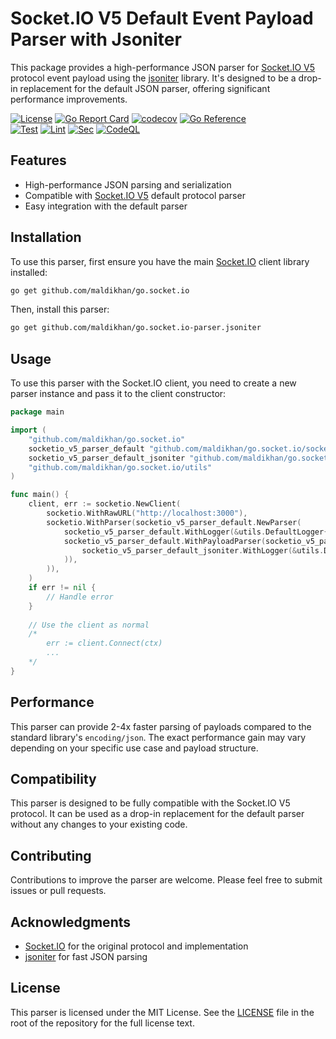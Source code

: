 # Socket.IO V5 Default Event Payload Parser with Jsoniter

This package provides a high-performance JSON parser for [Socket.IO V5](https://github.com/maldikhan/go.socket.io) protocol event payload using the [jsoniter](https://github.com/json-iterator/go) library. It's designed to be a drop-in replacement for the default JSON parser, offering significant performance improvements.

[![License](https://img.shields.io/badge/license-MIT-blue.svg)](https://github.com/maldikhan/go.socket.io-parser.jsoniter/blob/main/LICENSE)
[![Go Report Card](https://goreportcard.com/badge/github.com/maldikhan/go.socket.io-parser.jsoniter#latest)](https://goreportcard.com/report/github.com/maldikhan/go.socket.io-parser.jsoniter)
[![codecov](https://codecov.io/github/maldikhan/go.socket.io-parser.jsoniter/branch/master/graph/badge.svg?token=dWuUXfFPr4)](https://codecov.io/github/maldikhan/go.socket.io-parser.jsoniter)
[![Go Reference](https://pkg.go.dev/badge/github.com/maldikhan/go.socket.io-parser.jsoniter.svg)](https://pkg.go.dev/github.com/maldikhan/go.socket.io-parser.jsoniter)  
[![Test](https://github.com/maldikhan/go.socket.io-parser.jsoniter/actions/workflows/test.yaml/badge.svg)](https://github.com/maldikhan/go.socket.io-parser.jsoniter/actions/workflows/test.yaml)
[![Lint](https://github.com/maldikhan/go.socket.io-parser.jsoniter/actions/workflows/lint.yaml/badge.svg)](https://github.com/maldikhan/go.socket.io-parser.jsoniter/actions/workflows/lint.yaml)
[![Sec](https://github.com/maldikhan/go.socket.io-parser.jsoniter/actions/workflows/security.yaml/badge.svg)](https://github.com/maldikhan/go.socket.io-parser.jsoniter/actions/workflows/security.yaml)
[![CodeQL](https://github.com/maldikhan/go.socket.io-parser.jsoniter/actions/workflows/github-code-scanning/codeql/badge.svg)](https://github.com/maldikhan/go.socket.io-parser.jsoniter/actions/workflows/github-code-scanning/codeql)

## Features

- High-performance JSON parsing and serialization
- Compatible with [Socket.IO V5](https://github.com/maldikhan/go.socket.io) default protocol parser
- Easy integration with the default parser

## Installation

To use this parser, first ensure you have the main [Socket.IO](https://github.com/maldikhan/go.socket.io) client library installed:

```sh
go get github.com/maldikhan/go.socket.io
```

Then, install this parser:

```sh
go get github.com/maldikhan/go.socket.io-parser.jsoniter
```

## Usage

To use this parser with the Socket.IO client, you need to create a new parser instance and pass it to the client constructor:

```go
package main

import (
    "github.com/maldikhan/go.socket.io"
    socketio_v5_parser_default "github.com/maldikhan/go.socket.io/socket.io/v5/parser/default"
    socketio_v5_parser_default_jsoniter "github.com/maldikhan/go.socket.io-parser.jsoniter"
    "github.com/maldikhan/go.socket.io/utils"
)

func main() {
    client, err := socketio.NewClient(
        socketio.WithRawURL("http://localhost:3000"),
        socketio.WithParser(socketio_v5_parser_default.NewParser(
            socketio_v5_parser_default.WithLogger(&utils.DefaultLogger{Level: utils.WARN}),
            socketio_v5_parser_default.WithPayloadParser(socketio_v5_parser_default_jsoniter.NewPayloadParser(
                socketio_v5_parser_default_jsoniter.WithLogger(&utils.DefaultLogger{Level: utils.WARN}),
            )),
        )),
    )
    if err != nil {
        // Handle error
    }
    
    // Use the client as normal
    /*
        err := client.Connect(ctx)
        ...
    */
}
```

## Performance

This parser can provide 2-4x faster parsing of payloads compared to the standard library's `encoding/json`. The exact performance gain may vary depending on your specific use case and payload structure.

## Compatibility

This parser is designed to be fully compatible with the Socket.IO V5 protocol. It can be used as a drop-in replacement for the default parser without any changes to your existing code.

## Contributing

Contributions to improve the parser are welcome. Please feel free to submit issues or pull requests.

## Acknowledgments

- [Socket.IO](https://socket.io/) for the original protocol and implementation
- [jsoniter](https://github.com/json-iterator/go) for fast JSON parsing

## License

This parser is licensed under the MIT License. See the [LICENSE](./LICENSE) file in the root of the repository for the full license text.
